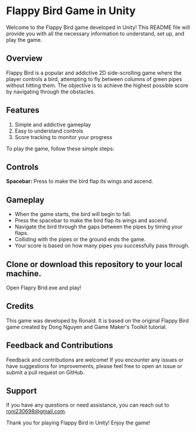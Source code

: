 # Flappy Bird Game in Unity
Welcome to the Flappy Bird game developed in Unity! 
This README file will provide you with all the necessary information to understand, set up, and play the game.

## Overview
Flappy Bird is a popular and addictive 2D side-scrolling game where the player controls a bird, attempting to fly between columns of green pipes without hitting them. The objective is to achieve the highest possible score by navigating through the obstacles.

## Features
1. Simple and addictive gameplay 
2. Easy to understand controls 
3. Score tracking to monitor your progress

To play the game, follow these simple steps:

## Controls
**Spacebar:** Press to make the bird flap its wings and ascend.

## Gameplay
- When the game starts, the bird will begin to fall.
- Press the spacebar to make the bird flap its wings and ascend.
- Navigate the bird through the gaps between the pipes by timing your flaps.
- Colliding with the pipes or the ground ends the game.
- Your score is based on how many pipes you successfully pass through.

## Clone or download this repository to your local machine.
Open Flapry Brid.exe and play!

## Credits
This game was developed by Ronald. It is based on the original Flappy Bird game created by Dong Nguyen and 
Game Maker's Toolkit tutorial.

## Feedback and Contributions
Feedback and contributions are welcome! If you encounter any issues or have suggestions for improvements, please feel free to open an issue or submit a pull request on GitHub.

## Support
If you have any questions or need assistance, you can reach out to roni230698@gmail.com.

Thank you for playing Flappy Bird in Unity! Enjoy the game!
